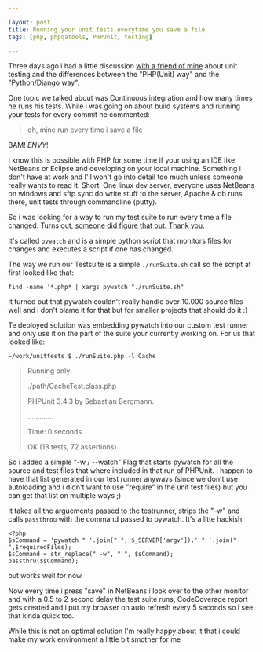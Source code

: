 ```yaml
---

layout: post
title: Running your unit tests everytime you save a file
tags: [php, phpqatools, PHPUnit, testing]

---
```


Three days ago i had a little discussion [with a friend of mine](http://www.gremu.net) about unit testing and the differences between the "PHP(Unit) way" and the "Python/Django way".

One topic we talked about was Continuous integration and how many times he runs his tests. While i was going on about build systems and running your tests for every commit he commented:

> oh, mine run every time i save a file

BAM! *ENVY*!

I know this is possible with PHP for some time if your using an IDE like NetBeans or Eclipse and developing on your local machine. Something i don't have at work and I'll won't go into detail too much unless someone really wants to read it. Short: One linux dev server, everyone uses NetBeans on windows and sftp sync do write stuff to the server, Apache &amp; db runs there, unit tests through commandline (putty).


So i was looking for a way to run my test suite to run every time a file changed. Turns out, [someone did figure that out. Thank you.](http://heisel.org/blog/code/pywatch/) 

It's called `pywatch` and is a simple python script that monitors files for changes and executes a script if one has changed.

The way we run our Testsuite is a simple `./runSuite.sh` call so the script at first looked like that:

`find -name '*.php* | xargs pywatch "./runSuite.sh"`

It turned out that pywatch couldn't really handle over 10.000 source files well and i don't blame it for that but for smaller projects that should do it :)

Te deployed solution was embedding pywatch into our custom test runner and only use it on the part of the suite your currently working on. For us that looked like:

    ~/work/unittests $ ./runSuite.php -l Cache
 
> Running only:
>
>   ./path/CacheTest.class.php
>   
>   PHPUnit 3.4.3 by Sebastian Bergmann.
>   
>   .............
>   
>   Time:  0 seconds
>   
>   OK (13 tests, 72 assertions)

So i added a simple "-w / --watch" Flag that starts pywatch for all the source and test files that where included in that run of PHPUnit. I happen to have that list generated in our test runner anyways (since we don't use autoloading and i didn't want to use "require" in the unit test files) but you can get that list on multiple ways ;)

It takes all the arguements passed to the testrunner, strips the "-w" and calls `passthrou` with the command passed to pywatch. It's a litte hackish.

	<?php
    $sCommand = 'pywatch " '.join(" ", $_SERVER['argv']).' " '.join(" ",$requiredFiles);
	$sCommand = str_replace(" -w", " ", $sCommand);
	passthru($sCommand);

but works well for now.

Now every time i press "save" in NetBeans i look over to the other monitor and with a 0.5 to 2 second delay the test suite runs, CodeCoverage report gets created and i put my browser on auto refresh every 5 seconds so i see that kinda quick too.

While this is not an optimal solution I'm really happy about it that i could make my work environment a little bit smother for me